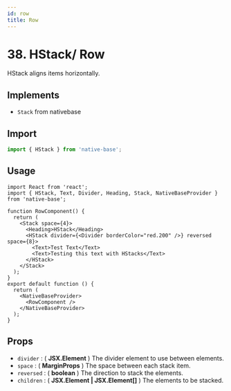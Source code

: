 ```yaml
---
id: row
title: Row
---
```


# 38. HStack/ Row

HStack aligns items horizontally.

## Implements

- `Stack` from nativebase

## Import

```jsx
import { HStack } from 'native-base';
```

## Usage

```SnackPlayer name=Row%20Usage
import React from 'react';
import { HStack, Text, Divider, Heading, Stack, NativeBaseProvider } from 'native-base';

function RowComponent() {
  return (
    <Stack space={4}>
      <Heading>HStack</Heading>
      <HStack divider={<Divider borderColor="red.200" />} reversed space={8}>
        <Text>Test Text</Text>
        <Text>Testing this text with HStacks</Text>
      </HStack>
    </Stack>
  );
}
export default function () {
  return (
    <NativeBaseProvider>
      <RowComponent />
    </NativeBaseProvider>
  );
}
```

## Props

- `divider` : ( **JSX.Element** ) The divider element to use between elements.
- `space` : ( **MarginProps** ) The space between each stack item.
- `reversed` : ( **boolean** ) The direction to stack the elements.
- `children` : ( **JSX.Element | JSX.Element[]** ) The elements to be stacked.
